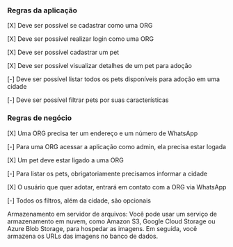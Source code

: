 ### Regras da aplicação

[X] Deve ser possível se cadastrar como uma ORG

[X] Deve ser possível realizar login como uma ORG

[X] Deve ser possível cadastrar um pet

[X] Deve ser possível visualizar detalhes de um pet para adoção

[-] Deve ser possível listar todos os pets disponíveis para adoção em uma cidade

[-] Deve ser possível filtrar pets por suas características

### Regras de negócio

[X] Uma ORG precisa ter um endereço e um número de WhatsApp

[-] Para uma ORG acessar a aplicação como admin, ela precisa estar logada

[X] Um pet deve estar ligado a uma ORG

[-] Para listar os pets, obrigatoriamente precisamos informar a cidade

[X] O usuário que quer adotar, entrará em contato com a ORG via WhatsApp

[-] Todos os filtros, além da cidade, são opcionais

Armazenamento em servidor de arquivos: Você pode usar um serviço de armazenamento em nuvem, como Amazon S3, Google Cloud Storage ou Azure Blob Storage, para hospedar as imagens. Em seguida, você armazena os URLs das imagens no banco de dados.

